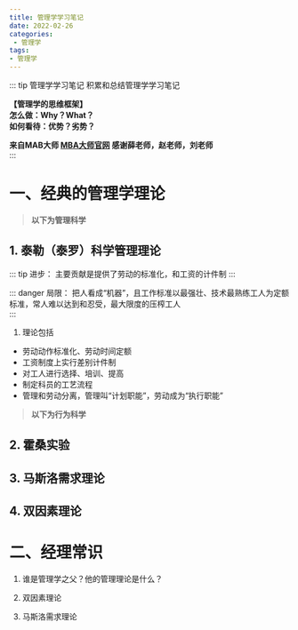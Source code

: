 ```yaml
---
title: 管理学学习笔记
date: 2022-02-26
categories:
 - 管理学
tags:
- 管理学
---
```



::: tip 管理学学习笔记 
积累和总结管理学学习笔记  

**【管理学的思维框架】**    
**怎么做：Why？What？**   
**如何看待：优势？劣势？**   

**来自MAB大师 [MBA大师官网](https://www.mbadashi.com/) 
感谢薛老师，赵老师，刘老师**     
:::

<Boxx type="warning" changeTime="30000"  /> 


 

# 一、经典的管理学理论
> **以下为管理科学**
## 1. 泰勒（泰罗）科学管理理论
::: tip 
进步： 主要贡献是提供了劳动的标准化，和工资的计件制 
:::    

::: danger 
局限： 把人看成“机器”，且工作标准以最强壮、技术最熟练工人为定额标准，常人难以达到和忍受，最大限度的压榨工人   
:::

1. 理论包括
- 劳动动作标准化、劳动时间定额   
- 工资制度上实行差别计件制     
- 对工人进行选择、培训、提高     
- 制定科员的工艺流程    
- 管理和劳动分离，管理叫“计划职能”，劳动成为“执行职能”   

> **以下为行为科学**
## 2. 霍桑实验

## 3. 马斯洛需求理论

## 4. 双因素理论  



# 二、经理常识
1. 谁是管理学之父？他的管理理论是什么？   

2. 双因素理论

3. 马斯洛需求理论  

